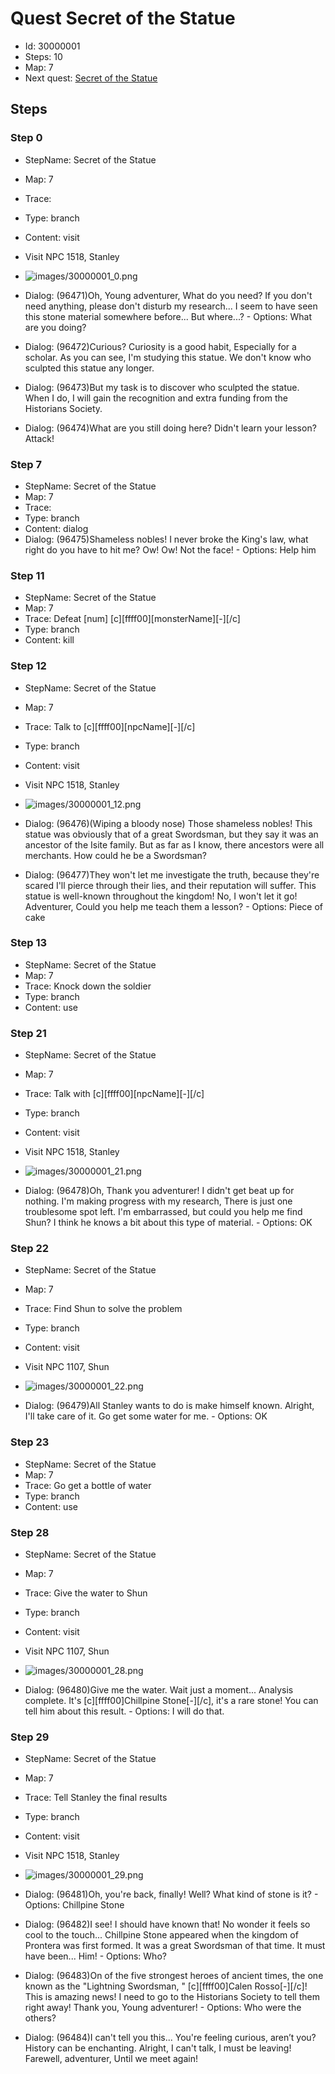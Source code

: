 # Quest Secret of the Statue

- Id: 30000001
- Steps: 10
- Map: 7
- Next quest: [Secret of the Statue](20540001.md)

## Steps

### Step 0
- StepName:  Secret of the Statue
- Map:  7
- Trace:  
- Type:  branch
- Content:  visit
- Visit NPC 1518, Stanley

- ![images/30000001_0.png](images/30000001_0.png)
- Dialog: (96471)Oh, Young adventurer, What do you need? If you don't need anything, please don't disturb my research... I seem to have seen this stone material somewhere before... But where...?  - Options: What are you doing? 
- Dialog: (96472)Curious? Curiosity is a good habit, Especially for a scholar. As you can see, I'm studying this statue. We don't know who sculpted this statue any longer. 
- Dialog: (96473)But my task is to discover who sculpted the statue. When I do, I will gain the recognition and extra funding from the Historians Society. 
- Dialog: (96474)What are you still doing here? Didn't learn your lesson? Attack!


### Step 7
- StepName:  Secret of the Statue
- Map:  7
- Trace:  
- Type:  branch
- Content:  dialog
- Dialog: (96475)Shameless nobles! I never broke the King's law, what right do you have to hit me? Ow! Ow! Not the face! - Options: Help him


### Step 11
- StepName:  Secret of the Statue
- Map:  7
- Trace:  Defeat [num] [c][ffff00][monsterName][-][/c]
- Type:  branch
- Content:  kill


### Step 12
- StepName:  Secret of the Statue
- Map:  7
- Trace:  Talk to [c][ffff00][npcName][-][/c]
- Type:  branch
- Content:  visit
- Visit NPC 1518, Stanley

- ![images/30000001_12.png](images/30000001_12.png)
- Dialog: (96476)(Wiping a bloody nose) Those shameless nobles! This statue was obviously that of a great Swordsman, but they say it was an ancestor of the Isite family. But as far as I know, there ancestors were all merchants. How could he be a Swordsman? 
- Dialog: (96477)They won't let me investigate the truth, because they're scared I'll pierce through their lies, and their reputation will suffer. This statue is well-known throughout the kingdom! No, I won't let it go! Adventurer, Could you help me teach them a lesson?  - Options: Piece of cake


### Step 13
- StepName:  Secret of the Statue
- Map:  7
- Trace:  Knock down the soldier
- Type:  branch
- Content:  use


### Step 21
- StepName:  Secret of the Statue
- Map:  7
- Trace:  Talk with [c][ffff00][npcName][-][/c]
- Type:  branch
- Content:  visit
- Visit NPC 1518, Stanley

- ![images/30000001_21.png](images/30000001_21.png)
- Dialog: (96478)Oh, Thank you adventurer! I didn't get beat up for nothing. I'm making progress with my research, There is just one troublesome spot left. I'm embarrassed, but could you help me find Shun? I think he knows a bit about this type of material.  - Options: OK


### Step 22
- StepName:  Secret of the Statue
- Map:  7
- Trace:  Find Shun to solve the problem
- Type:  branch
- Content:  visit
- Visit NPC 1107, Shun

- ![images/30000001_22.png](images/30000001_22.png)
- Dialog: (96479)All Stanley wants to do is make himself known. Alright, I'll take care of it. Go get some water for me. - Options: OK


### Step 23
- StepName:  Secret of the Statue
- Map:  7
- Trace:  Go get a bottle of water
- Type:  branch
- Content:  use


### Step 28
- StepName:  Secret of the Statue
- Map:  7
- Trace:  Give the water to Shun
- Type:  branch
- Content:  visit
- Visit NPC 1107, Shun

- ![images/30000001_28.png](images/30000001_28.png)
- Dialog: (96480)Give me the water. Wait just a moment... Analysis complete. It's [c][ffff00]Chillpine Stone[-][/c], it's a rare stone! You can tell him about this result. - Options: I will do that.


### Step 29
- StepName:  Secret of the Statue
- Map:  7
- Trace:  Tell Stanley the final results
- Type:  branch
- Content:  visit
- Visit NPC 1518, Stanley

- ![images/30000001_29.png](images/30000001_29.png)
- Dialog: (96481)Oh, you're back, finally! Well? What kind of stone is it?  - Options: Chillpine Stone
- Dialog: (96482)I see! I should have known that! No wonder it feels so cool to the touch... Chillpine Stone appeared when the kingdom of Prontera was first formed. It was a great Swordsman of that time. It must have been... Him! - Options: Who?
- Dialog: (96483)On of the five strongest heroes of ancient times, the one known as the "Lightning Swordsman, " [c][ffff00]Calen Rosso[-][/c]! This is amazing news! I need to go to the Historians Society to tell them right away! Thank you, Young adventurer!  - Options: Who were the others? 
- Dialog: (96484)I can't tell you this... You're feeling curious, aren’t you? History can be enchanting. Alright, I can't talk, I must be leaving! Farewell, adventurer, Until we meet again!



